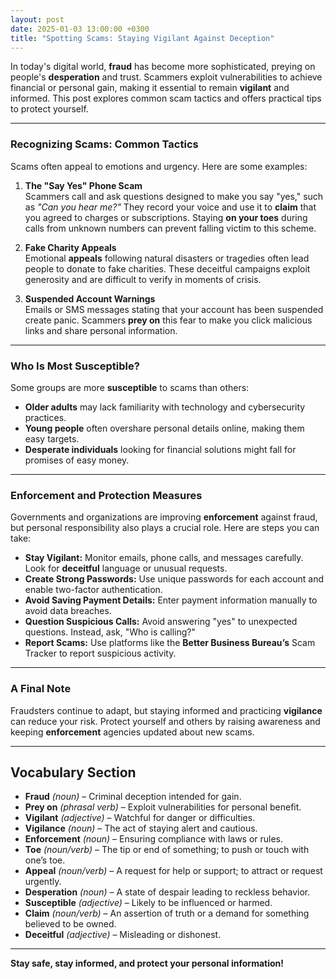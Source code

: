 ```yaml
---
layout: post
date: 2025-01-03 13:00:00 +0300
title: "Spotting Scams: Staying Vigilant Against Deception"
---
```


In today's digital world, **fraud** has become more sophisticated, preying on people's **desperation** and trust. Scammers exploit vulnerabilities to achieve financial or personal gain, making it essential to remain **vigilant** and informed. This post explores common scam tactics and offers practical tips to protect yourself.

---

### **Recognizing Scams: Common Tactics**

Scams often appeal to emotions and urgency. Here are some examples:

1. **The "Say Yes" Phone Scam**  
   Scammers call and ask questions designed to make you say "yes," such as *"Can you hear me?"* They record your voice and use it to **claim** that you agreed to charges or subscriptions. Staying **on your toes** during calls from unknown numbers can prevent falling victim to this scheme.

2. **Fake Charity Appeals**  
   Emotional **appeals** following natural disasters or tragedies often lead people to donate to fake charities. These deceitful campaigns exploit generosity and are difficult to verify in moments of crisis.

3. **Suspended Account Warnings**  
   Emails or SMS messages stating that your account has been suspended create panic. Scammers **prey on** this fear to make you click malicious links and share personal information.

---

### **Who Is Most Susceptible?**

Some groups are more **susceptible** to scams than others:
- **Older adults** may lack familiarity with technology and cybersecurity practices.
- **Young people** often overshare personal details online, making them easy targets.
- **Desperate individuals** looking for financial solutions might fall for promises of easy money.

---

### **Enforcement and Protection Measures**

Governments and organizations are improving **enforcement** against fraud, but personal responsibility also plays a crucial role. Here are steps you can take:

- **Stay Vigilant:** Monitor emails, phone calls, and messages carefully. Look for **deceitful** language or unusual requests.
- **Create Strong Passwords:** Use unique passwords for each account and enable two-factor authentication.
- **Avoid Saving Payment Details:** Enter payment information manually to avoid data breaches.
- **Question Suspicious Calls:** Avoid answering "yes" to unexpected questions. Instead, ask, "Who is calling?"
- **Report Scams:** Use platforms like the **Better Business Bureau’s** Scam Tracker to report suspicious activity.

---

### **A Final Note**

Fraudsters continue to adapt, but staying informed and practicing **vigilance** can reduce your risk. Protect yourself and others by raising awareness and keeping **enforcement** agencies updated about new scams.

---

## **Vocabulary Section**

- **Fraud** *(noun)* – Criminal deception intended for gain.  
- **Prey on** *(phrasal verb)* – Exploit vulnerabilities for personal benefit.  
- **Vigilant** *(adjective)* – Watchful for danger or difficulties.  
- **Vigilance** *(noun)* – The act of staying alert and cautious.  
- **Enforcement** *(noun)* – Ensuring compliance with laws or rules.  
- **Toe** *(noun/verb)* – The tip or end of something; to push or touch with one’s toe.  
- **Appeal** *(noun/verb)* – A request for help or support; to attract or request urgently.  
- **Desperation** *(noun)* – A state of despair leading to reckless behavior.  
- **Susceptible** *(adjective)* – Likely to be influenced or harmed.  
- **Claim** *(noun/verb)* – An assertion of truth or a demand for something believed to be owned.  
- **Deceitful** *(adjective)* – Misleading or dishonest.

---

**Stay safe, stay informed, and protect your personal information!**